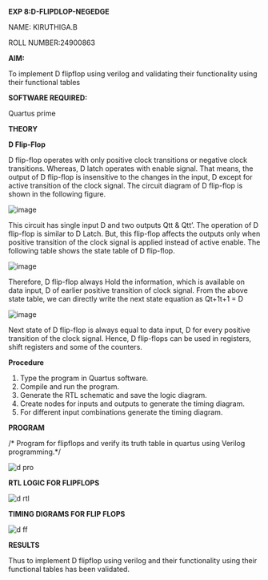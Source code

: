 **EXP 8:D-FLIPDLOP-NEGEDGE**

NAME: KIRUTHIGA.B

ROLL NUMBER:24900863

**AIM:**

To implement  D flipflop using verilog and validating their functionality using their functional tables

**SOFTWARE REQUIRED:**

Quartus prime

**THEORY**

**D Flip-Flop**

D flip-flop operates with only positive clock transitions or negative clock transitions. Whereas, D latch operates with enable signal. That means, the output of D flip-flop is insensitive to the changes in the input, D except for active transition of the clock signal. The circuit diagram of D flip-flop is shown in the following figure.

![image](https://github.com/naavaneetha/D-FLIPDLOP-NEGEDGE/assets/154305477/48c81fe8-bc3f-40e7-95e2-519fc155ad51)

This circuit has single input D and two outputs Qtt & Qtt’. The operation of D flip-flop is similar to D Latch. But, this flip-flop affects the outputs only when positive transition of the clock signal is applied instead of active enable. The following table shows the state table of D flip-flop.

![image](https://github.com/naavaneetha/D-FLIPDLOP-NEGEDGE/assets/154305477/e5f3fda7-68ec-4a3a-a0a4-cf6f9cc4ab55)

Therefore, D flip-flop always Hold the information, which is available on data input, D of earlier positive transition of clock signal. From the above state table, we can directly write the next state equation as Qt+1t+1 = D

![image](https://github.com/naavaneetha/D-FLIPDLOP-NEGEDGE/assets/154305477/8592c0d8-2917-4142-91b9-d6c30dd891d2)

Next state of D flip-flop is always equal to data input, D for every positive transition of the clock signal. Hence, D flip-flops can be used in registers, shift registers and some of the counters.

**Procedure**

 1. Type the program in Quartus software.
 2. Compile and run the program.
 3. Generate the RTL schematic and save the logic diagram.
 4. Create nodes for inputs and outputs to generate the timing diagram.
 5. For different input combinations generate the timing diagram.



**PROGRAM**

/* Program for flipflops and verify its truth table in quartus using Verilog programming.*/


![d pro](https://github.com/user-attachments/assets/62b65741-bb49-4834-b091-3493ba2a2dd6)


**RTL LOGIC FOR FLIPFLOPS**

![d rtl](https://github.com/user-attachments/assets/76fdb9d7-8aa7-454a-841a-11dd1d7a5bd7)



**TIMING DIGRAMS FOR FLIP FLOPS**


![d ff](https://github.com/user-attachments/assets/a982097f-d45b-4323-a907-cbadc070b34b)




**RESULTS**


Thus to implement  D flipflop using verilog and their functionality using their functional tables has been validated.
